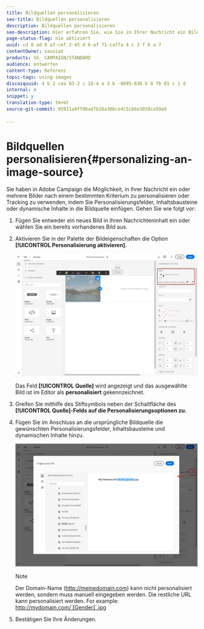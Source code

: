 ```yaml
---
title: Bildquellen personalisieren
seo-title: Bildquellen personalisieren
description: Bildquellen personalisieren
seo-description: Hier erfahren Sie, wie Sie in Ihrer Nachricht ein Bild nach einem bestimmten Kriterium personalisieren oder Tracking verwenden.
page-status-flag: nie aktiviert
uuid: cd 0 ad 9 af-cef 2-45 d 6-af 71-caffa 4 c 3 f 6 a 7
contentOwner: sauviat
products: SG_ CAMPAIGN/STANDARD
audience: entwerfen
content-type: Referenz
topic-tags: using-images
discoiquuid: 4 b 2 cea 83-2 c 18-4 a 3 b -8095-836 b 8 fb 01 c 1 d
internal: n
snippet: y
translation-type: tm+mt
source-git-commit: 95911a9ff0bad7b28a30bce4c5cb6e3038ca50a9

---
```



# Bildquellen personalisieren{#personalizing-an-image-source}

Sie haben in Adobe Campaign die Möglichkeit, in Ihrer Nachricht ein oder mehrere Bilder nach einem bestimmten Kriterium zu personalisieren oder Tracking zu verwenden, indem Sie Personalisierungsfelder, Inhaltsbausteine oder dynamische Inhalte in die Bildquelle einfügen. Gehen Sie wie folgt vor:

1. Fügen Sie entweder ein neues Bild in Ihren Nachrichteninhalt ein oder wählen Sie ein bereits vorhandenes Bild aus.
1. Aktivieren Sie in der Palette der Bildeigenschaften die Option **[!UICONTROL Personalisierung aktivieren].**

   ![](assets/des_personalize_images_1.png)

   Das Feld **[!UICONTROL Quelle]** wird angezeigt und das ausgewählte Bild ist im Editor als **personalisiert** gekennzeichnet.

1. Greifen Sie mithilfe des Stiftsymbols neben der Schaltfläche des **[!UICONTROL Quelle]-Felds auf die Personalisierungsoptionen zu.**
1. Fügen Sie im Anschluss an die ursprüngliche Bildquelle die gewünschten Personalisierungsfelder, Inhaltsbausteine und dynamischen Inhalte hinzu.

   ![](assets/des_personalize_images_2.png)

   >[!NOTE]
   >
   >Der Domain-Name (http://meinedomain.com) kann nicht personalisiert werden, sondern muss manuell eingegeben werden. Die restliche URL kann personalisiert werden. For example: http://mydomain.com/`[Gender]`.jpg

1. Bestätigen Sie Ihre Änderungen.

